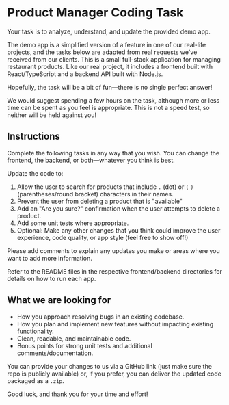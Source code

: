 # Product Manager Coding Task  

Your task is to analyze, understand, and update the provided demo app.  

The demo app is a simplified version of a feature in one of our real-life projects, and the tasks below are adapted from real requests we've received from our clients. This is a small full-stack application for managing restaurant products. Like our real project, it includes a frontend built with React/TypeScript and a backend API built with Node.js.  

Hopefully, the task will be a bit of fun—there is no single perfect answer!  

We would suggest spending a few hours on the task, although more or less time can be spent as you feel is appropriate. This is not a speed test, so neither will be held against you!  

## Instructions  

Complete the following tasks in any way that you wish. You can change the frontend, the backend, or both—whatever you think is best.  

Update the code to:  

1. Allow the user to search for products that include `.` (dot) or `(` `)` (parentheses/round bracket) characters in their names.  
2. Prevent the user from deleting a product that is "available"  
3. Add an "Are you sure?" confirmation when the user attempts to delete a product.  
4. Add some unit tests where appropriate.  
5. Optional: Make any other changes that you think could improve the user experience, code quality, or app style (feel free to show off!)

Please add comments to explain any updates you make or areas where you want to add more information.  

Refer to the README files in the respective frontend/backend directories for details on how to run each app.  

## What we are looking for  

* How you approach resolving bugs in an existing codebase.  
* How you plan and implement new features without impacting existing functionality.  
* Clean, readable, and maintainable code.  
* Bonus points for strong unit tests and additional comments/documentation.  

You can provide your changes to us via a GitHub link (just make sure the repo is publicly available) or, if you prefer, you can deliver the updated code packaged as a `.zip`.  

Good luck, and thank you for your time and effort!  
